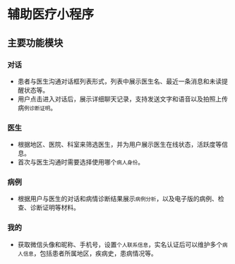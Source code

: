# 辅助医疗小程序

## 主要功能模块
### 对话
* 患者与医生沟通对话框列表形式，列表中展示医生名、最近一条消息和未读提醒状态等。
* 用户点击进入对话后，展示详细聊天记录，支持发送文字和语音以及拍照上传病`例诊断证明`。

### 医生
* 根据地区、医院、科室来筛选医生，并为用户展示医生在线状态，活跃度等信息。
* 首次与医生沟通时需要选择使用哪个`病人身份`。

### 病例
* 根据用户与医生的对话和病情诊断结果展示`病例分析`，以及电子版的病例、检查、诊断证明等材料。

### 我的
* 获取微信头像和昵称、手机号，设置`个人联系信息`，实名认证后可以维护多个`病人信息`，包括患者所属地区，疾病史，患病情况等。
